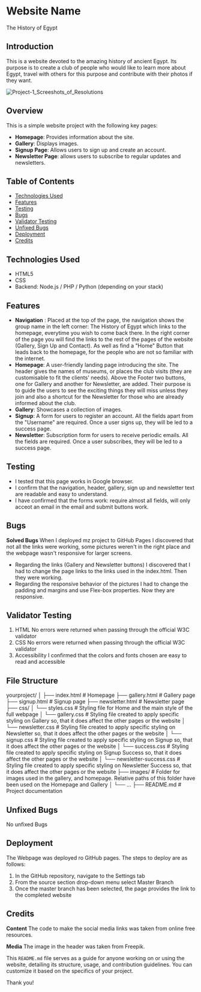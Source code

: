 # Website Name
The History of Egypt


## Introduction

This is a website devoted to the amazing history of ancient Egypt. Its purpose is to create a club of people who would like to learn more about Egypt, travel with others for this purpose and contribute with their photos if they want.

![Project-1_Screeshots_of_Resolutions](https://github.com/user-attachments/assets/3918ffa8-461e-43f9-a74b-9908364165be)

## Overview

This is a simple website project with the following key pages:
- **Homepage**: Provides information about the site.
- **Gallery**: Displays images.
- **Signup Page**: Allows users to sign up and create an account.
- **Newsletter Page**: allows users to subscribe to regular updates and newsletters.

## Table of Contents
- [Technologies Used](#technologies-used)
- [Features](#features)
- [Testing](#testing)
- [Bugs](#bugs)
- [Validator Testing](#validator-testing)
- [Unfixed Bugs](#unfixed-bugs)
- [Deployment](#deployment)
- [Credits](#credits)

## Technologies Used
- HTML5
- CSS
- Backend: Node.js / PHP / Python (depending on your stack)

## Features
- **Navigation** :
 Placed at the top of the page, the navigation shows the group name in the left corner: The History of Egypt which links to the homepage, everytime you wish to come back there. In the right corner of the page you will find the links to the rest of the pages of the website (Gallery, Sign Up and Contact). As well as find a "Home" Button that leads back to the homepage, for the people who are not so familiar with the internet.
- **Homepage**: A user-friendly landing page introducing the site.
  The header gives the names of museums, or places the club visits (they are customisable to fit the clients' needs).
  Above the Footer two buttons, one for Gallery and another for Newsletter, are added. Their purpose is to guide the users to see the exciting things they will miss unless they join and also a shortcut for the Newsletter for those who are already informed about the club.
- **Gallery**: Showcases a collection of images.
- **Signup**: A form for users to register an account. All the fields apart from the "Username" are required. Once a user signs up, they will be led to a success page.
- **Newsletter**: Subscription form for users to receive periodic emails. All the fields are required. Once a user subscribes, they will be led to a success page.

## Testing

- I tested that this page works in Google browser.
- I confirm that the navigation, header, gallery, sign up and newsletter text are readable and easy to understand.
- I have confirmed that the forms work: require almost all fields, will only acceot an email in the email and submit buttons work.

## Bugs

**Solved Bugs**
When I deployed mz project to GitHub Pages I discovered that not all the links were working, some pictures weren't in the right place and the webpage wasn't responsive for larger screens.
- Regarding the links (Gallery and Newsletter buttons) I discovered that I had to change the page links to the links used in the index.html. Then they were working.
- Regarding the responsive behavior of the pictures I had to change the padding and margins and use Flex-box properties. Now they are responsive.

## Validator Testing

1. HTML
   No errors were returned when passing through the official W3C validator
2. CSS
   No errors were returned when passing through the official W3C validator
3. Accessibility
   I confirmed that the colors and fonts chosen are easy to read and accessible


## File Structure
yourproject/
│
├── index.html            # Homepage
├── gallery.html          # Gallery page
├── signup.html           # Signup page
├── newsletter.html       # Newsletter page
├── css/
│   └── styles.css        # Styling file for Home and the main style of the full webpage
│   └── gallery.css       # Styling file created to apply specific styling on Gallery so, that it does affect the other pages or the website
│   └── newsletter.css    # Styling file created to apply specific styling on Newsletter so, that it does affect the other pages or the website
│   └── signup.css        # Styling file created to apply specific styling on Signup so, that it does affect the other pages or the website
│   └── success.css       # Styling file created to apply specific styling on Signup Success so, that it does affect the other pages or the website
│   └── newsletter-success.css   # Styling file created to apply specific styling on Newsletter Success so, that it does affect the other pages or the website
├── images/               # Folder for images used in the gallery, and homepage. Relative paths of this folder have been used on the Homepage and Gallery
│   └── ...
├── README.md             # Project documentation

## Unfixed Bugs

No unfixed Bugs

## Deployment
 
The Webpage was deployed ro GitHub pages. The steps to deploy are as follows:
1. In the GitHub repository, navigate to the Settings tab
2. From the source section drop-down menu select Master Branch
3. Once the master branch has been selected, the page provides the link to the completed website

## Credits

**Content**
The code to make the social media links was taken from online free resources.

**Media**
The image in the header was taken from Freepik.

This `README.md` file serves as a guide for anyone working on or using the website, detailing its structure, usage, and contribution guidelines. You can customize it based on the specifics of your project.

Thank you!
